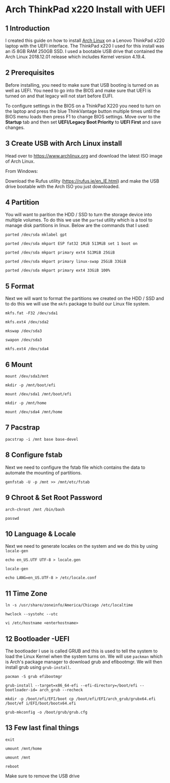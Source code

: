 # Arch ThinkPad x220 Install with UEFI

## 1 Introduction

I created this guide on how to install [Arch Linux](https://www.archlinux.org/) on a Lenovo ThinkPad x220 laptop with the UEFI interface. The ThinkPad x220 I used for this install was an i5 8GB RAM 250GB SSD. I used a bootable USB drive that contained the Arch Linux 2018.12.01 release which includes Kernel version 4.19.4.

## 2 Prerequisites

Before installing, you need to make sure that USB booting is turned on as well as UEFI. You need to go into the BIOS and make sure that UEFI is turned on and that legacy will not start before EUFI.

To configure settings in the BIOS on a ThinkPad X220 you need to turn on the laptop and press the blue ThinkVantage button multiple times until the BIOS menu loads then press F1 to change BIOS settings. Move over to the **Startup** tab and then set **UEFI/Legacy Boot Priority** to **UEFI First** and save changes.
 
## 3 Create USB with Arch Linux install

Head over to https://www.archlinux.org and download the latest ISO image of Arch Linux.

From Windows:

Download the Rufus utility (https://rufus.ie/en_IE.html) and make the USB drive bootable with the Arch ISO you just downloaded.
 
## 4 Partition

You will want to parition the HDD / SSD to turn the storage device into multiple volumes. To do this we use the `parted` utility which is a tool to manage disk partitions in linux. Below are the commands that I used:
 
`parted /dev/sda mklabel gpt`

`parted /dev/sda mkpart ESP fat32 1MiB 513MiB set 1 boot on`

`parted /dev/sda mkpart primary ext4 513MiB 25GiB`

`parted /dev/sda mkpart primary linux-swap 25GiB 33GiB`

`parted /dev/sda mkpart primary ext4 33GiB 100%`

## 5 Format

Next we will want to format the partitions we created on the HDD / SSD and to do this we will use the `mkfs` package to build our Linux file system.
 
`mkfs.fat -F32 /dev/sda1`

`mkfs.ext4 /dev/sda2`

`mkswap /dev/sda3`

`swapon /dev/sda3`

`mkfs.ext4 /dev/sda4`
 
## 6 Mount
 
`mount /dev/sda3/mnt`

`mkdir -p /mnt/boot/efi`

`mount /dev/sda1 /mnt/boot/efi`

`mkdir -p /mnt/home`

`mount /dev/sda4 /mnt/home`

## 7 Pacstrap
  
`pacstrap -i /mnt base base-devel`
  
## 8 Configure fstab

Next we need to configure the fstab file which contains the data to automate the mounting of partitions.
  
`genfstab -U -p /mnt >> /mnt/etc/fstab`
 
## 9 Chroot & Set Root Password
 
`arch-chroot /mnt /bin/bash`

`passwd`
 
## 10 Language &  Locale

Next we need to generate locales on the system and we do this by using `locale-gen`
 
`echo en_US.UTF UTF-8 > locale.gen`

`locale-gen`

`echo LANG=en_US.UTF-8 > /etc/locale.conf`
 
## 11 Time Zone
 
`ln -s /usr/share/zoneinfo/America/Chicago /etc/localtime`

`hwclock --systohc --utc`

`vi /etc/hostname
   <enterhostname>`
 
## 12 Bootloader -UEFI

The bootloader I use is called GRUB and this is used to tell the system to load the Linux Kernel when the system turns on. We will use `packman` which is Arch's package manager to download grub and efibootmgr. We will then install grub using `grub-install`.
 
`pacman -S grub efibootmgr`
 
`grub-install --target=x86_64-efi --efi-directory=/boot/efi --bootloader-id=
  arch_grub --recheck`
 
`mkdir -p /boot/efi/EFI/boot cp /boot/efi/EFI/arch_grub/grubx64.efi /boot/ef
  i/EFI/boot/bootx64.efi`
  
`grub-mkconfig -o /boot/grub/grub.cfg`
 
## 13 Few last final things
  
`exit`

`umount /mnt/home`

`umount /mnt`

`reboot`

Make sure to remove the USB drive
